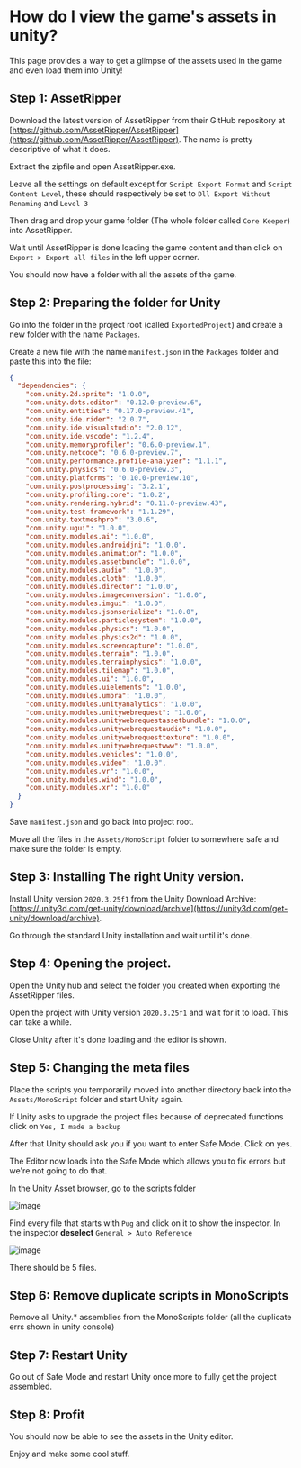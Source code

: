 # How do I view the game's assets in unity?


This page provides a way to get a glimpse of the assets used in the game and even load them into Unity!



## Step 1: AssetRipper

Download the latest version of AssetRipper from their GitHub repository at [https://github.com/AssetRipper/AssetRipper](https://github.com/AssetRipper/AssetRipper). The name is pretty descriptive of what it does. 

Extract the zipfile and open AssetRipper.exe.

Leave all the settings on default except for `Script Export Format` and `Script Content Level`, these should respectively be set to `Dll Export Without Renaming` and `Level 3`

Then drag and drop your game folder (The whole folder called `Core Keeper`) into AssetRipper. 

Wait until AssetRipper is done loading the game content and then click on `Export > Export all files` in the left upper corner. 

You should now have a folder with all the assets of the game.


## Step 2: Preparing the folder for Unity

Go into the folder in the project root (called `ExportedProject`) and create a new folder with the name `Packages`.

Create a new file with the name `manifest.json` in the `Packages` folder and paste this into the file:

```json
{
  "dependencies": {
    "com.unity.2d.sprite": "1.0.0",
    "com.unity.dots.editor": "0.12.0-preview.6",
    "com.unity.entities": "0.17.0-preview.41",
    "com.unity.ide.rider": "2.0.7",
    "com.unity.ide.visualstudio": "2.0.12",
    "com.unity.ide.vscode": "1.2.4",
    "com.unity.memoryprofiler": "0.6.0-preview.1",
    "com.unity.netcode": "0.6.0-preview.7",
    "com.unity.performance.profile-analyzer": "1.1.1",
    "com.unity.physics": "0.6.0-preview.3",
    "com.unity.platforms": "0.10.0-preview.10",
    "com.unity.postprocessing": "3.2.1",
    "com.unity.profiling.core": "1.0.2",
    "com.unity.rendering.hybrid": "0.11.0-preview.43",
    "com.unity.test-framework": "1.1.29",
    "com.unity.textmeshpro": "3.0.6",
    "com.unity.ugui": "1.0.0",
    "com.unity.modules.ai": "1.0.0",
    "com.unity.modules.androidjni": "1.0.0",
    "com.unity.modules.animation": "1.0.0",
    "com.unity.modules.assetbundle": "1.0.0",
    "com.unity.modules.audio": "1.0.0",
    "com.unity.modules.cloth": "1.0.0",
    "com.unity.modules.director": "1.0.0",
    "com.unity.modules.imageconversion": "1.0.0",
    "com.unity.modules.imgui": "1.0.0",
    "com.unity.modules.jsonserialize": "1.0.0",
    "com.unity.modules.particlesystem": "1.0.0",
    "com.unity.modules.physics": "1.0.0",
    "com.unity.modules.physics2d": "1.0.0",
    "com.unity.modules.screencapture": "1.0.0",
    "com.unity.modules.terrain": "1.0.0",
    "com.unity.modules.terrainphysics": "1.0.0",
    "com.unity.modules.tilemap": "1.0.0",
    "com.unity.modules.ui": "1.0.0",
    "com.unity.modules.uielements": "1.0.0",
    "com.unity.modules.umbra": "1.0.0",
    "com.unity.modules.unityanalytics": "1.0.0",
    "com.unity.modules.unitywebrequest": "1.0.0",
    "com.unity.modules.unitywebrequestassetbundle": "1.0.0",
    "com.unity.modules.unitywebrequestaudio": "1.0.0",
    "com.unity.modules.unitywebrequesttexture": "1.0.0",
    "com.unity.modules.unitywebrequestwww": "1.0.0",
    "com.unity.modules.vehicles": "1.0.0",
    "com.unity.modules.video": "1.0.0",
    "com.unity.modules.vr": "1.0.0",
    "com.unity.modules.wind": "1.0.0",
    "com.unity.modules.xr": "1.0.0"
  }
}
```

Save `manifest.json` and go back into project root.

Move all the files in the `Assets/MonoScript` folder to somewhere safe and make sure the folder is empty.


## Step 3: Installing The right Unity version. 

Install Unity version `2020.3.25f1` from the Unity Download Archive: [https://unity3d.com/get-unity/download/archive](https://unity3d.com/get-unity/download/archive). 

Go through the standard Unity installation and wait until it's done. 



## Step 4: Opening the project. 

Open the Unity hub and select the folder you created when exporting the AssetRipper files. 

Open the project with Unity version `2020.3.25f1` and wait for it to load. This can take a while. 

Close Unity after it's done loading and the editor is shown.



## Step 5: Changing the meta files

Place the scripts you temporarily moved into another directory back into the `Assets/MonoScript` folder and start Unity again. 

If Unity asks to upgrade the project files because of deprecated functions click on `Yes, I made a backup`

After that Unity should ask you if you want to enter Safe Mode. Click on yes.

The Editor now loads into the Safe Mode which allows you to fix errors but we're not going to do that. 

In the Unity Asset browser, go to the scripts folder

![image](https://user-images.githubusercontent.com/6024132/160243032-3728fbd0-680b-4b54-8ec2-7172fbc84d58.png)


Find every file that starts with `Pug` and click on it to show the inspector. 
In the inspector **deselect** `General > Auto Reference`

![image](https://user-images.githubusercontent.com/6024132/160243138-cc0baa8a-57e0-4f2b-ad26-f6c984ef0a69.png)

There should be 5 files.

## Step 6: Remove duplicate scripts in MonoScripts

Remove all Unity.* assemblies from the MonoScripts folder (all the duplicate errs shown in unity console)

## Step 7: Restart Unity

Go out of Safe Mode and restart Unity once more to fully get the project assembled.

## Step 8: Profit

You should now be able to see the assets in the Unity editor.

Enjoy and make some cool stuff.


